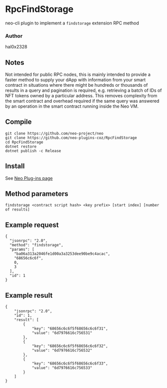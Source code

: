 # RpcFindStorage
neo-cli plugin to implement a `findstorage` extension RPC method

### Author
hal0x2328

## Notes
Not intended for public RPC nodes, this is mainly intended to provide 
a faster method to supply your dApp with information from your smart contract 
in situations where there might be hundreds or thousands of results in a 
query and pagination is required, e.g. retrieving a batch of IDs of NFT tokens 
owned by a particular address. This removes complexity from the smart contract
and overhead required if the same query was answered by an operation in the
smart contract running inside the Neo VM.

## Compile
```
git clone https://github.com/neo-project/neo
git clone https://github.com/neo-plugins-coz/RpcFindStorage
cd RpcFindStorage
dotnet restore
dotnet publish -c Release
```
## Install
See [Neo Plug-ins page](http://docs.neo.org/en-us/node/plugin.html)

## Method parameters
```
findstorage <contract script hash> <key prefix> [start index] [number of results]
```

## Example request
```
{
  "jsonrpc": "2.0",
  "method": "findstorage",
  "params": [
    "ba06a313a2046fe1d00a3a3253dee90be9c4acac",
    "68656c6c6f",
    0,
    3
  ],
  "id": 1
}
```

## Example result
```
{
    "jsonrpc": "2.0",
    "id": 1,
    "result": [
        {
            "key": "68656c6c6f5f68656c6c6f31",
            "value": "6d7976616c756531"
        },
        {
            "key": "68656c6c6f5f68656c6c6f32",
            "value": "6d7976616c756532"
        },
        {
            "key": "68656c6c6f5f68656c6c6f33",
            "value": "6d7976616c756533"
        }
    ]
}
```
